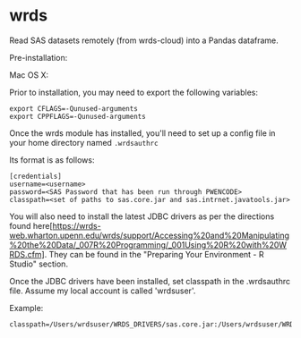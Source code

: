 # wrds #

Read SAS datasets remotely (from wrds-cloud) into a Pandas dataframe.

Pre-installation:

Mac OS X:

Prior to installation, you may need to export the following variables:
    
    export CFLAGS=-Qunused-arguments
    export CPPFLAGS=-Qunused-arguments

Once the wrds module has installed, you'll need to set up a config file in your home directory named `.wrdsauthrc`

Its format is as follows:

    [credentials]
    username=<username>
    password=<SAS Password that has been run through PWENCODE>
    classpath=<set of paths to sas.core.jar and sas.intrnet.javatools.jar>

You will also need to install the latest JDBC drivers as per the directions found here[https://wrds-web.wharton.upenn.edu/wrds/support/Accessing%20and%20Manipulating%20the%20Data/_007R%20Programming/_001Using%20R%20with%20WRDS.cfm]. They can be found in the "Preparing Your Environment - R Studio" section.

Once the JDBC drivers have been installed, set classpath in the .wrdsauthrc file. Assume my local account is called 'wrdsuser'.

Example:

    classpath=/Users/wrdsuser/WRDS_DRIVERS/sas.core.jar:/Users/wrdsuser/WRDS_DRIVERS/sas.intrnet.javatools.jar

